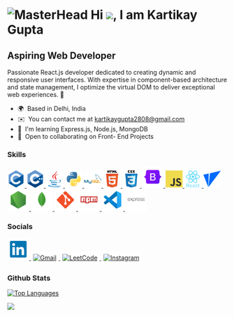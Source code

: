 ![MasterHead](https://user-images.githubusercontent.com/10498744/210012254-234538ff-d198-48aa-8964-37e6fd45d227.gif)
Hi ![](https://user-images.githubusercontent.com/18350557/176309783-0785949b-9127-417c-8b55-ab5a4333674e.gif), I am Kartikay Gupta
=================================================================================================================================

Aspiring Web Developer
------------------

Passionate React.js developer dedicated to creating dynamic and responsive user interfaces. With expertise in component-based architecture and state management, I optimize the virtual DOM to deliver exceptional web experiences. 🚀
<!-- * 🖥️  See my portfolio at []() -->
* 🌍  Based in Delhi, India
* ✉️  You can contact me at [kartikaygupta2808@gmail.com](mailto:kartikaygupta2808@gmail.com)
* 🧠  I'm learning Express.js, Node.js, MongoDB
* 🤝  Open to collaborating on Front- End Projects



### Skills


<p align="left">
<a href="https://www.cprogramming.com/" target="_blank" rel="noreferrer">
  <img src="https://raw.githubusercontent.com/devicons/devicon/master/icons/c/c-original.svg" alt="c" width="40" height="40"/>
</a>
<a href="https://isocpp.org/" target="_blank" rel="noreferrer">
  <img src="https://raw.githubusercontent.com/devicons/devicon/master/icons/cplusplus/cplusplus-original.svg" alt="cplusplus" width="40" height="40"/>
</a>
<a href="https://www.java.com" target="_blank" rel="noreferrer">
  <img src="https://raw.githubusercontent.com/devicons/devicon/master/icons/java/java-original.svg" alt="java" width="40" height="40"/>
</a>
<a href="https://www.python.org" target="_blank" rel="noreferrer">
  <img src="https://raw.githubusercontent.com/devicons/devicon/master/icons/python/python-original.svg" alt="python" width="40" height="40"/>
</a>
<a href="https://www.mysql.com/" target="_blank" rel="noreferrer">
  <img src="https://raw.githubusercontent.com/devicons/devicon/master/icons/mysql/mysql-original-wordmark.svg" alt="sql" width="40" height="40"/>
</a>
<a href="https://www.w3.org/html/" target="_blank" rel="noreferrer">
  <img src="https://raw.githubusercontent.com/devicons/devicon/master/icons/html5/html5-original-wordmark.svg" alt="html5" width="40" height="40"/>
</a>
<a href="https://www.w3schools.com/css/" target="_blank" rel="noreferrer">
  <img src="https://raw.githubusercontent.com/devicons/devicon/master/icons/css3/css3-original-wordmark.svg" alt="css3" width="40" height="40"/>
</a>
<a href="https://getbootstrap.com" target="_blank" rel="noreferrer">
  <img src="https://raw.githubusercontent.com/devicons/devicon/master/icons/bootstrap/bootstrap-original.svg" alt="bootstrap" width="40" height="40" style="background-color:white; padding: 5px; border-radius: 5px;"/>
</a>
<a href="https://developer.mozilla.org/en-US/docs/Web/JavaScript" target="_blank" rel="noreferrer">
  <img src="https://raw.githubusercontent.com/devicons/devicon/master/icons/javascript/javascript-original.svg" alt="javascript" width="40" height="40"/>
</a>
<a href="https://reactjs.org/" target="_blank" rel="noreferrer">
  <img src="https://raw.githubusercontent.com/devicons/devicon/master/icons/react/react-original-wordmark.svg" alt="react" width="40" height="40"/>
</a>
<a href="https://vitejs.dev/" target="_blank" rel="noreferrer">
  <img src="https://raw.githubusercontent.com/devicons/devicon/master/icons/vite/vite-original.svg" alt="vite" width="40" height="40"/>
</a>
<a href="https://nodejs.org" target="_blank" rel="noreferrer">
  <img src="https://raw.githubusercontent.com/devicons/devicon/master/icons/nodejs/nodejs-original.svg" alt="nodejs" width="40" height="40" style="background-color:white; padding: 5px; border-radius: 5px;"/>
</a>
<a href="https://www.mongodb.com/" target="_blank" rel="noreferrer">
  <img src="https://raw.githubusercontent.com/devicons/devicon/master/icons/mongodb/mongodb-original.svg" alt="mongodb" width="40" height="40" style="background-color:white; padding: 5px; border-radius: 5px;"/>
</a>
<a href="https://git-scm.com/" target="_blank" rel="noreferrer">
  <img src="https://raw.githubusercontent.com/devicons/devicon/master/icons/git/git-original.svg" alt="git" width="40" height="40" style="background-color:white; padding: 5px; border-radius: 5px;"/>
</a>
<a href="https://www.npmjs.com/" target="_blank" rel="noreferrer">
  <img src="https://raw.githubusercontent.com/devicons/devicon/master/icons/npm/npm-original-wordmark.svg" alt="npm" width="40" height="40" style="background-color:white; padding: 5px; border-radius: 5px;"/>
</a>
<a href="https://code.visualstudio.com/" target="_blank" rel="noreferrer">
  <img src="https://raw.githubusercontent.com/devicons/devicon/master/icons/vscode/vscode-original.svg" alt="vscode" width="40" height="40" style="background-color:white; padding: 5px; border-radius: 5px;"/>
</a>

<a href="https://expressjs.com" target="_blank" rel="noreferrer">
  <img src="https://raw.githubusercontent.com/devicons/devicon/master/icons/express/express-original-wordmark.svg" alt="express" width="40" height="40" style="background-color:white; padding: 5px; border-radius: 5px;"/>
</a>



</a>


</p>


### Socials

<p align="left"> 
<a href="https://www.linkedin.com/in/kartikay-gupta-23932a230/" target="_blank" rel="noreferrer">
  <img src="https://raw.githubusercontent.com/devicons/devicon/master/icons/linkedin/linkedin-original.svg" alt="LinkedIn" width="40" height="40" style="background-color:white; padding: 5px; border-radius: 5px;"/>
</a>
<a href="mailto:kartikaygupta2808@gmail.com" target="_blank" rel="noreferrer">
  <img src="https://upload.wikimedia.org/wikipedia/commons/7/7e/Gmail_icon_(2020).svg" alt="Gmail" width="40" height="40" style="background-color:white; padding: 5px; border-radius: 5px;"/>
</a>
<a href="https://leetcode.com/u/Kartikay28/" target="_blank" rel="noreferrer">
  <img src="https://upload.wikimedia.org/wikipedia/commons/1/19/LeetCode_logo_black.png" alt="LeetCode" width="40" height="40" style="background-color:white; padding: 5px; border-radius: 5px;"/>
</a>
<a href="https://www.instagram.com/kartikayyy_28/" target="_blank" rel="noreferrer">
  <img src="https://upload.wikimedia.org/wikipedia/commons/a/a5/Instagram_icon.png" alt="Instagram" width="40" height="40" style="background-color:white; padding: 5px; border-radius: 5px;"/>
</a>


</p>



### Github Stats

<a href="https://github.com/Kartikayyy" align="left"><img src="https://github-readme-stats.vercel.app/api/top-langs/?username=Kartikayyy&langs_count=10&title_color=ec4899&text_color=ffffff&icon_color=a855f7&bg_color=1c1917&hide_border=true&locale=en&custom_title=Top%20%Languages" alt="Top Languages" /></a>

![](https://komarev.com/ghpvc/?username=Kartikayyye&color=blue)
<!--
<a href="https://github.com/Kartikayyy"><img src="https://github-readme-streak-stats.herokuapp.com?user=Kartikayyy&theme=highcontrast" alt="Github Streak Stats" width="370"></a>

<!--## My LeetCode Profile
![LeetCode Stats](https://leetcard.jacoblin.cool/Kartikay28?theme=dark&font=Voces)


<!--
**Kartikayyy/Kartikayyy** is a ✨ _special_ ✨ repository because its `README.md` (this file) appears on your GitHub profile.

Here are some ideas to get you started:

- 🔭 I’m currently working on ...
- 🌱 I’m currently learning ...
- 👯 I’m looking to collaborate on ...
- 🤔 I’m looking for help with ...
- 💬 Ask me about ...
- 📫 How to reach me: ...
- 😄 Pronouns: ...
- ⚡ Fun fact: ...
-->
